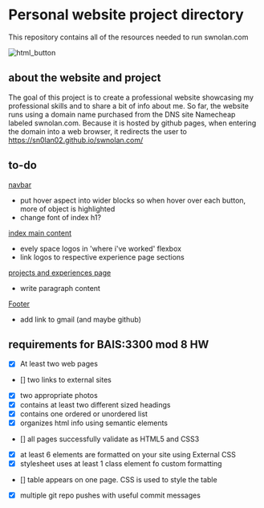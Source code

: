 # Personal website project directory
This repository contains all of the resources needed to run swnolan.com

![html_button](https://img.shields.io/html5/v/html5.svg?logo=html5)

## about the website and project
The goal of this project is to create a professional website showcasing my professional skills and to share a bit of info about me. So far, the website runs using a domain name purchased from the DNS site Namecheap labeled swnolan.com. Because it is hosted by github pages, when entering the domain into a web browser, it redirects the user to https://sn0lan02.github.io/swnolan.com/

## to-do
<u>navbar</u>
- put hover aspect into wider blocks so when hover over each button, more of object is highlighted
- change font of index h1?

<u>index main content</u>
- evely space logos in 'where i've worked' flexbox
- link logos to respective experience page sections

<u>projects and experiences page</u>
- write paragraph content

<u>Footer</u>
- add link to gmail (and maybe github)

## requirements for BAIS:3300 mod 8 HW
- [x] At least two web pages
- [] two links to external sites
- [x] two appropriate photos
- [x] contains at least two different sized headings
- [x] contains one ordered or unordered list
- [x] organizes html info using semantic elements
- [] all pages successfully validate as HTML5 and CSS3
- [x] at least 6 elements are formatted on your site using External CSS
- [x] stylesheet uses at least 1 class element fo custom formatting
- [] table appears on one page. CSS is used to style the table
- [x] multiple git repo pushes with useful commit messages
